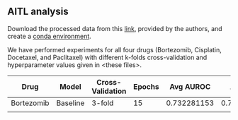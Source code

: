 AITL analysis
-------------

Download the processed data from this
[link](https://drive.google.com/drive/folders/1r4iw-qp6gep5XzYlQzaxI22cGgqI0MRG?usp=sharing),
provided by the authors, and create a [conda
environment](https://github.com/hosseinshn/AITL#conda-environment).

We have performed experiments for all four drugs (Bortezomib, Cisplatin,
Docetaxel, and Paclitaxel) with different k-folds cross-validation and
hyperparameter values given in \<these files\>.

| Drug       | Model    | Cross-Validation | Epochs | Avg AUROC   | Avg APR     |
|------------|----------|------------------|--------|-------------|-------------|
| Bortezomib | Baseline | 3-fold           | 15     | 0.732281153 | 0.742361278 |
|            |          |                  |        |             |             |
